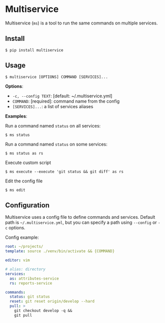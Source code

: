 # Multiservice

Multiservice (`ms`) is a tool to run the same commands on multiple services.

## Install

```console
$ pip install multiservice
```


## Usage

```console
$ multiservice [OPTIONS] COMMAND [SERVICES]...
```

**Options**:

* `-c, --config TEXT`: [default: ~/.multiservice.yml]
* `COMMAND`: [required]: command name from the config
* `[SERVICES]...`: a list of services aliases


**Examples**:

Run a command named `status` on all services:
```console
$ ms status
```

Run a command named `status` on some services:
```console
$ ms status as rs
```

Execute custom script
```console
$ ms execute --execute 'git status && git diff' as rs
```

Edit the config file
```console
$ ms edit
```

## Configuration
Multiservice uses a config file to define commands and services.
Default path is `~/.multiservice.yml`, but you can specify a path using `--config` or `-c` options.

Config example:
```yaml
root: ~/projects/
template: source ./venv/bin/activate && {COMMAND}

editor: vim

# alias: directory
services:
  as: attributes-service
  rs: reports-service

commands:
  status: git status
  reset: git reset origin/develop --hard
  pull: >
    git checkout develop -q &&
    git pull
```
